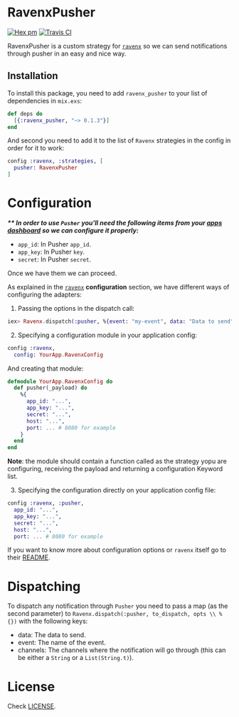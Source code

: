 # RavenxPusher
[![Hex pm](http://img.shields.io/hexpm/v/ravenx_pusher.svg?style=flat)](https://hex.pm/packages/ravenx_pusher)
[![Travis CI](https://img.shields.io/travis/behind-design/ravenx-pusher.svg)](https://travis-ci.org/behind-design/ravenx-pusher)

RavenxPusher is a custom strategy for [`ravenx`](https://github.com/acutario/ravenx) so we can send notifications
through pusher in an easy and nice way.

## Installation

To install this package, you need to add  `ravenx_pusher` to your list of dependencies in `mix.exs`:

```elixir
def deps do
  [{:ravenx_pusher, "~> 0.1.3"}]
end
```
And second you need to add it to the list of `Ravenx` strategies in the config in order for it to work:
```elixir
config :ravenx, :strategies, [
  pusher: RavenxPusher
]
```

# Configuration

___** In order to use `Pusher` you'll need the following items from your [apps dashboard](https://dashboard.pusher.com/apps) so we can configure it properly:___
- `app_id`: In Pusher `app_id`.
- `app_key`: In Pusher `key`.
- `secret`: In Pusher `secret`.

Once we have them we can proceed.

As explained in the [`ravenx`](https://github.com/actuario/ravenx) __configuration__ section, we have different ways of configuring the adapters:

1. Passing the options in the dispatch call:
```elixir
iex> Ravenx.dispatch(:pusher, %{event: "my-event", data: "Data to send", channels: "my-channel"}, %{host: "localhost", port: 8080, app_id: "myAppId", app_key: "myAppKey", secret: "myAppSecret"})
```
2. Specifying a configuration module in your application config:
```elixir
config :ravenx,
  config: YourApp.RavenxConfig
```
And creating that module:
```elixir
defmodule YourApp.RavenxConfig do
  def pusher(_payload) do
    %{
      app_id: "...",
      app_key: "...",
      secret: "...",
      host: "...",
      port: ... # 8080 for example
    }
  end
end
```
__Note__: the module should contain a function called as the strategy yopu are configuring, receiving the payload and returning a configuration Keyword list.

3. Specifying the configuration directly on your application config file:
```elixir
config :ravenx, :pusher,
  app_id: "...",
  app_key: "...",
  secret: "...",
  host: "...",
  port: ... # 8080 for example
```

If you want to know more about configuration options or `ravenx` itself go to their [README](https://github.com/acutario/ravenx).

# Dispatching

To dispatch any notification through `Pusher` you need to pass a map (as the second parameter) to `Ravenx.dispatch(:pusher, to_dispatch, opts \\ %{})` with the following keys:
- data: The data to send.
- event: The name of the event.
- channels: The channels where the notification will go through (this can be either a `String` or a `List(String.t)`).


# License

Check [LICENSE](https://github.com/behind-design/ravenx-pusher/blob/master/LICENSE).